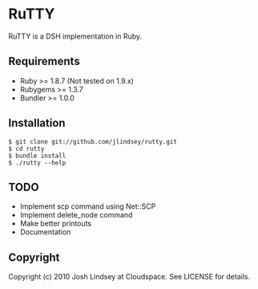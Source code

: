 RuTTY
=====

RuTTY is a DSH implementation in Ruby.

Requirements
------------

* Ruby >= 1.8.7 (Not tested on 1.9.x)
* Rubygems >= 1.3.7
* Bundler >= 1.0.0

Installation
------------

	$ git clone git://github.com/jlindsey/rutty.git
	$ cd rutty
	$ bundle install
	$ ./rutty --help

TODO
----

* Implement scp command using Net::SCP
* Implement delete_node command
* Make better printouts
* Documentation

Copyright
---------

Copyright (c) 2010 Josh Lindsey at Cloudspace. See LICENSE for details.